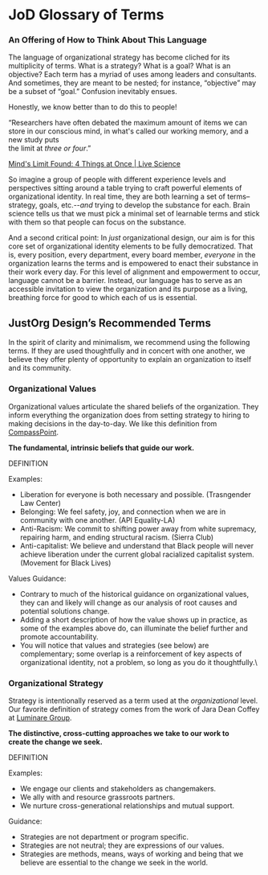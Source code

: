 # JoD Glossary of Terms

### **An Offering of How to Think About This Language**

The language of organizational strategy has become cliched for its multiplicity of terms. What is a strategy? What is a goal? What is an objective? Each term has a myriad of uses among leaders and consultants. And sometimes, they are meant to be nested; for instance, “objective” may be a subset of “goal.” Confusion inevitably ensues.

Honestly, we know better than to do this to people!

“Researchers have often debated the maximum amount of items we can store in our conscious mind, in what's called our working memory, and a new study puts\
the limit at _three or four_.”

[Mind's Limit Found: 4 Things at Once | Live Science](https://www.livescience.com/2493-mind-limit-4.html)

So imagine a group of people with different experience levels and perspectives sitting around a table trying to craft powerful elements of organizational identity. In real time, they are both learning a set of terms–strategy, goals, etc.--_and_ trying to develop the substance for each. Brain science tells us that we must pick a minimal set of learnable terms and stick with them so that people can focus on the substance.

And a second critical point: In _just_ organizational design, our aim is for this core set of organizational identity elements to be fully democratized. That is, every position, every department, every board member, _everyone_ in the organization learns the terms and is empowered to enact their substance in their work every day. For this level of alignment and empowerment to occur, language cannot be a barrier. Instead, our language has to serve as an accessible invitation to view the organization and its purpose as a living, breathing force for good to which each of us is essential.

## **JustOrg Design’s Recommended Terms**

In the spirit of clarity and minimalism, we recommend using the following terms. If they are used thoughtfully and in concert with one another, we believe they offer plenty of opportunity to explain an organization to itself and its community.

### **Organizational Values**

Organizational values articulate the shared beliefs of the organization. They inform everything the organization does from setting strategy to hiring to making decisions in the day-to-day. We like this definition from [CompassPoint](https://www.compasspoint.org/vision-and-values).

**The fundamental, intrinsic beliefs that guide our work.**

DEFINITION

Examples:

* Liberation for everyone is both necessary and possible. (Trasngender Law Center)
* Belonging: We feel safety, joy, and connection when we are in community with one another. (API Equality-LA)
* Anti-Racism: We commit to shifting power away from white supremacy, repairing harm, and ending structural racism. (Sierra Club)
* Anti-capitalist: We believe and understand that Black people will never achieve liberation under the current global racialized capitalist system. (Movement for Black Lives)

Values Guidance:

* Contrary to much of the historical guidance on organizational values, they can and likely will change as our analysis of root causes and potential solutions change.
* Adding a short description of how the value shows up in practice, as some of the examples above do, can illuminate the belief further and promote accountability.
* You will notice that values and strategies (see below) are complementary; some overlap is a reinforcement of key aspects of organizational identity, not a problem, so long as you do it thoughtfully.\


### **Organizational Strategy** 

Strategy is intentionally reserved as a term used at the _organizational_ level. Our favorite definition of strategy comes from the work of Jara Dean Coffey at [Luminare Group](https://www.theluminaregroup.com/resources).

**The distinctive, cross-cutting approaches we take to our work to**\
**create the change we seek.**

DEFINITION

Examples:

* We engage our clients and stakeholders as changemakers.
* We ally with and resource grassroots partners.
* We nurture cross-generational relationships and mutual support.

Guidance:

* Strategies are not department or program specific.
* Strategies are not neutral; they are expressions of our values.
* Strategies are methods, means, ways of working and being that we believe are essential to the change we seek in the world.
